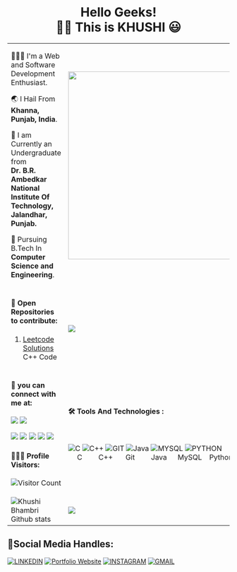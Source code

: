 <h1 align="center"> Hello Geeks!<br>   👧🏻 This is KHUSHI 😃 </h1>
<!--  #### 👧🏻 This is **KHUSHI** 😃. -->
<table>
<tr>
  <td><p>
👩🏻‍💻 I'm a Web and Software Development Enthusiast.

🌏 I Hail From **Khanna, Punjab, India**.

🏫 I am Currently an Undergraduate from <br/>**Dr. B.R. Ambedkar National Institute Of Technology,<br/> Jalandhar, Punjab.**

📄 Pursuing B.Tech In **Computer Science and Engineering**.

   </p></td>
 <td><img src = "https://i.postimg.cc/Fs75yYVT/giphy.gif" width="425"></td>
</tr>

<tr>
   
  <td><p><h4>📁 Open Repositories to contribute:</h4>
  
  1. [Leetcode Solutions](https://github.com/KhushiBhambri/Leetcode-Solutions) C++ Code
  </p>
  </td>
   <td>
        <img src="https://github-readme-stats.vercel.app/api/top-langs/?username=khushibhambri&langs_count=10&layout=compact&theme=algolia&card_width=445" aligh="center">
    </td>
    
</tr>

<tr>
  <td> <h4>🔗 you can connect with me at:</h4>

    
[<img src="https://img.icons8.com/color/48/000000/instagram-new--v2.png"/>](https://www.instagram.com/)
[<img src="https://img.icons8.com/color/48/000000/twitter--v2.png"/>](https://twitter.com/Khushi05680098)
<!-- [<img src="https://img.icons8.com/fluency/48/000000/discord-logo.png"/>](https://discord.com)
[<img src="https://img.icons8.com/fluency/48/000000/facebook-new.png"/>](https://facebook.com) -->
[<img src="https://img.icons8.com/fluency/48/000000/github.png"/>](https://github.com/KhushiBhambri)
[<img src="https://img.icons8.com/fluency/48/000000/linkedin.png"/>](https://www.linkedin.com/in/khushibhambri/)
[<img src="https://img.icons8.com/fluency/50/000000/gmail-new.png"/>](mailto:khushibhambri44@gmail.com)
[<img src="https://img.icons8.com/fluency/48/000000/portfolio.png"/>](https://khushibhambri.netlify.app/)
[<img src="https://img.icons8.com/ios-filled/50/000000/medium-logo.png"/>](https://medium.com/@KhushiBhambri)

<!-- [<img src="https://img.icons8.com/color/48/000000/chrome--v1.png"/>](https://khushibhambri.netlify.app/) -->
<!-- [<img src="contact-Icons/instagram.png" height="50" width="50">](https://www.instagram.com/) -->
 <h4>👩🏻‍💻 Profile Visitors:</h4>
    
![Visitor Count](https://profile-counter.glitch.me/khushibhambri/count.svg)
</td>
<td>
<h4>🛠 Tools And Technologies :</h4><br>

![C](https://img.icons8.com/color/48/000000/c-programming.png 'C')
![C++](https://img.icons8.com/color/48/000000/c-plus-plus-logo.png 'C++')
![GIT](https://img.icons8.com/color/48/000000/git.png 'GIT')
![Java](https://img.icons8.com/color/48/000000/java-coffee-cup-logo--v1.png 'Java')
![MYSQL](https://img.icons8.com/color/48/000000/mysql-logo.png 'MYSQL')
![PYTHON](https://img.icons8.com/color/48/000000/python.png 'PYTHON ')
<br>
&ensp; &ensp;C
&ensp; &ensp; &ensp;C++
&ensp; &ensp; Git
&ensp; &ensp; &ensp;Java
&ensp; &ensp;MySQL
&ensp; Python
<br>

</td>
</tr>
  
<tr>
  <td><img src = "https://github-readme-stats.vercel.app/api?username=khushibhambri&count_private=true&show_icons=true&theme=algolia&line_height=25" alt="Khushi Bhambri Github stats">
  </td>
  <td><img src="https://github-readme-streak-stats.herokuapp.com/?user=khushibhambri&theme=algolia&card_height=30">  
  </td>
</tr>

 </table>

## 💼Social Media Handles:

[![LINKEDIN](https://img.shields.io/badge/LinkedIn-informational?style=for-the-badge&logo=linkedin&logoColor=white&color=0077b5)](https://www.linkedin.com/in/khushibhambri/)
[![Portfolio Website](https://img.shields.io/badge/Khushi-informational?style=for-the-badge&logo=google-chrome&logoColor=white&color=lightgrey)](https://github.com/KhushiBhambri)
[![INSTAGRAM](https://img.shields.io/badge/Instagram-informational?style=for-the-badge&logo=instagram&logoColor=white&color=9cf)](https://www.instagram.com/)
[![GMAIL](https://img.shields.io/badge/Gmail-informational?style=for-the-badge&logo=gmail&logoColor=white&color=D44638)](mailto:bhambrikhushi4@gmail.com)
